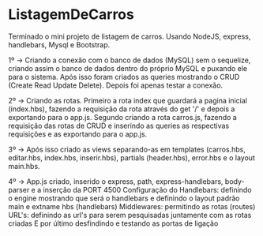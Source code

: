 <h1>ListagemDeCarros</h1>

<p>Terminado o mini projeto de listagem de carros. Usando NodeJS, express, handlebars, Mysql e Bootstrap.

  
1º -> Criando a conexão com o banco de dados (MySQL) sem o sequelize, criando assim o banco de dados dentro do próprio MySQL e puxando ele para o sistema. Após isso foram criados as queries mostrando o CRUD (Create Read Update Delete). Depois foi apenas testar a conexão.

  
2º -> Criando as rotas. Primeiro a rota index que guardará a pagina inicial (index.hbs), fazendo a requisição da rota através do get '/' e depois a exportando para o app.js. Segundo criando a rota carros.js, fazendo a requisição das rotas de CRUD e inserindo as queries as respectivas requisições e as exportando para o app.js.
  

3º -> Após isso criado as views separando-as em templates (carros.hbs, editar.hbs, index.hbs, inserir.hbs), partials (header.hbs), error.hbs e o layout main.hbs.
  

4º -> App.js criado, inserido o express, path, express-handlebars, body-parser e a inserção da PORT 4500
      Configuração do Handlebars: definindo o engine mostrando que será o handlebars e definindo o layout padrão main e extname hbs (handlebars)
      Middlewares: permitindo as rotas (routes)
      URL's: definindo as url's para serem pesquisadas juntamente com as rotas criadas
  E por último desfindindo e testando as portas de ligação


</p>
